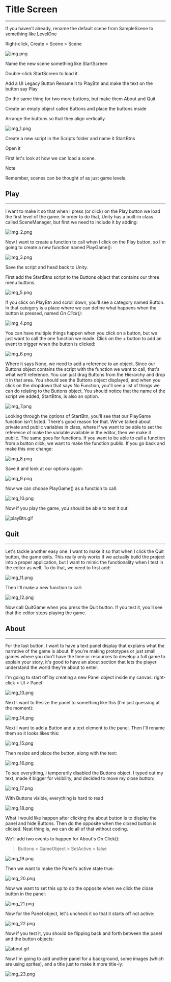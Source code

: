 # Title Screen
---

If you haven't already, rename the default scene from SampleScene to something like LevelOne

Right-click, Create > Scene > Scene

![img.png](img.png)

Name the new scene something like StartScreen

Double-click StartScreen to load it.

Add a UI Legacy Button
Rename it to PlayBtn and make the text on the button say Play

Do the same thing for two more buttons, but make them About and Quit

Create an empty object called Buttons and place the buttons inside

Arrange the buttons so that they align vertically.

![img_1.png](img_1.png)

Create a new script in the Scripts folder and name it StartBtns

Open it

First let's look at how we can load a scene.

>[!NOTE]
> Remember, scenes can be thought of as just game levels.

## Play
---
I want to make it so that when I press (or click) on the Play button we load the first level of the game. In order to do that,
Unity has a built-in class called SceneManager, but first we need to include it by adding:

![img_2.png](img_2.png)

Now I want to create a function to call when I click on the Play button, so I'm going to create a new function named PlayGame():

![img_3.png](img_3.png)

Save the script and head back to Unity.

First add the StartBtns script to the Buttons object that contains our three menu buttons.

![img_5.png](img_5.png)

If you click on PlayBtn and scroll down, you'll see a category named Button. In that category is a place where we can define
what happens when the button is pressed, named _On Click()_:

![img_4.png](img_4.png)

You can have multiple things happen when you click on a button, but we just want to call the one function we made. Click on 
the + button to add an event to trigger when the button is clicked:

![img_6.png](img_6.png)

Where it says None, we need to add a reference to an object. Since our Buttons object contains the script with the function
we want to call, that's what we'll reference. You can just drag Buttons from the Hierarchy and drop it in that area. You should see the
Buttons object displayed, and when you click on the dropdown that says No Function, you'll see a list of things we can do relating to the Buttons object.
You should notice that the name of the script we added, StartBtns, is also an option.

![img_7.png](img_7.png)

Looking through the options of StartBtn, you'll see that our PlayGame function isn't listed. There's good reason for that. We've talked about private and
public variables in class, where if we want to be able to set the reference of make the variable available in the editor, then we make it public. The same goes for 
functions. If you want to be able to call a function from a button click, we want to make the function public. If you go back and make this one change:

![img_8.png](img_8.png)

Save it and look at our options again:

![img_9.png](img_9.png)

Now we can choose PlayGame() as a function to call.

![img_10.png](img_10.png)

Now if you play the game, you should be able to test it out:

![playBtn.gif](playBtn.gif)

## Quit
---
Let's tackle another easy one. I want to make it so that when I click the Quit button, the game exits. This really only works if we actually build
the project into a proper application, but I want to mimic the functionality when I test in the editor as well. To do that, we need to first add:

![img_11.png](img_11.png)

Then I'll make a new function to call:

![img_12.png](img_12.png)

Now call QuitGame when you press the Quit button. If you test it, you'll see that the editor stops playing the game.

## About
---
For the last button, I want to have a text panel display that explains what the narrative of the game is about. If you're making prototypes or just small games where
you don't have the time or resources to develop a full game to explain your story, it's good to have an about section that lets the player understand the world they're
about to enter.

I'm going to start off by creating a new Panel object inside my canvas: right-click > UI > Panel

![img_13.png](img_13.png)

Next I want to Resize the panel to something like this (I'm just guessing at the moment):

![img_14.png](img_14.png)

Next I want to add a Button and a text element to the panel. Then I'll rename them so it looks likes this:

![img_15.png](img_15.png)

Then resize and place the button, along with the text:

![img_16.png](img_16.png)

To see everything, I temporarily disabled the Buttons object. I typed out my text, made it bigger for visibility, and decided to move my close button:

![img_17.png](img_17.png)

With Buttons visible, everything is hard to read

![img_18.png](img_18.png)

What I would like happen after clicking the about button is to display the panel and hide Buttons. Then do the opposite when the closed button is clicked.
Neat thing is, we can do all of that without coding.

We'll add two events to happen for About's On Click():
> Buttons > GameObject > SetActive > false

![img_19.png](img_19.png)

Then we want to make the Panel's active state true:

![img_20.png](img_20.png)

Now we want to set this up to do the opposite when we click the close button in the panel:

![img_21.png](img_21.png)

Now for the Panel object, let's uncheck it so that it starts off not active:

![img_22.png](img_22.png)

Now if you test it, you should be flipping back and forth between the panel and the button objects:

![about.gif](about.gif)

Now I'm going to add another panel for a background, some images (which are using sprites), and a title just to make it more title-ly:

![img_23.png](img_23.png)


